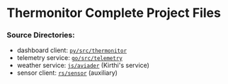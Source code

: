 # Thermonitor Complete Project Files

### Source Directories:
- dashboard client: [`py/src/thermonitor`](https://github.com/dieboljo/thermonitor/tree/master/py/src/thermonitor)
- telemetry service: [`go/src/telemetry`](https://github.com/dieboljo/thermonitor/tree/master/go/src/telemetry)
- weather service: [`js/aviader`](https://github.com/dieboljo/thermonitor/tree/master/js/aviader) (Kirthi's service)
- sensor client: [`rs/sensor`](https://github.com/dieboljo/thermonitor/tree/master/rs/sensor/src) (auxiliary)
